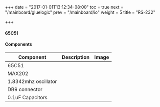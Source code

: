 +++
date = "2017-01-01T13:12:34-08:00"
toc = true
next = "/mainboard/gluelogic"
prev = "/mainboard/io"
weight = 5
title = "RS-232"

+++

#### 65C51



#### Components

| Component                | Description                                   | Image                    |
| ------------------------ | --------------------------------------------- | ------------------------ |
| 65C51                    |
| MAX202                   |
| 1.8342mhz oscillator     |
| DB9 connector            | 
| 0.1uF Capacitors         |
